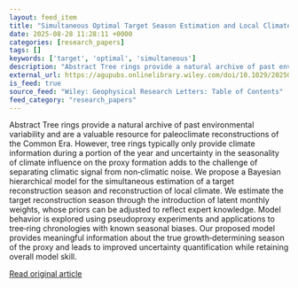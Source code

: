 ```yaml
---
layout: feed_item
title: "Simultaneous Optimal Target Season Estimation and Local Climate Reconstruction Using Tree Rings"
date: 2025-08-28 11:28:11 +0000
categories: [research_papers]
tags: []
keywords: ['target', 'optimal', 'simultaneous']
description: "Abstract Tree rings provide a natural archive of past environmental variability and are a valuable resource for paleoclimate reconstructions of the Common Era"
external_url: https://agupubs.onlinelibrary.wiley.com/doi/10.1029/2025GL116495?af=R
is_feed: true
source_feed: "Wiley: Geophysical Research Letters: Table of Contents"
feed_category: "research_papers"
---
```


Abstract Tree rings provide a natural archive of past environmental variability and are a valuable resource for paleoclimate reconstructions of the Common Era. However, tree rings typically only provide climate information during a portion of the year and uncertainty in the seasonality of climate influence on the proxy formation adds to the challenge of separating climatic signal from non‐climatic noise. We propose a Bayesian hierarchical model for the simultaneous estimation of a target reconstruction season and reconstruction of local climate. We estimate the target reconstruction season through the introduction of latent monthly weights, whose priors can be adjusted to reflect expert knowledge. Model behavior is explored using pseudoproxy experiments and applications to tree‐ring chronologies with known seasonal biases. Our proposed model provides meaningful information about the true growth‐determining season of the proxy and leads to improved uncertainty quantification while retaining overall model skill.

[Read original article](https://agupubs.onlinelibrary.wiley.com/doi/10.1029/2025GL116495?af=R)
